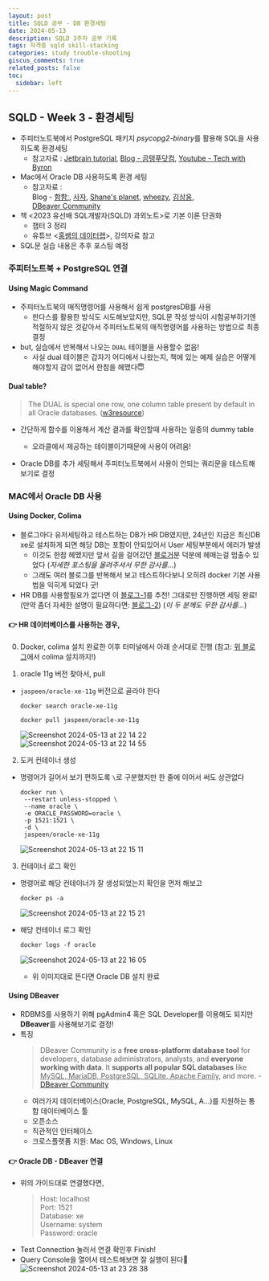```yaml
---
layout: post
title: SQLD 공부 - DB 환경세팅
date: 2024-05-13
description: SQLD 3주차 공부 기록
tags: 자격증 sqld skill-stacking
categories: study trouble-shooting
giscus_comments: true
related_posts: false
toc:
  sidebar: left
---
```


## SQLD - Week 3 - 환경세팅
- 주피터노트북에서 PostgreSQL 패키지 *psycopg2-binary*를 활용해 SQL을 사용하도록 환경세팅
  - 참고자료 : [Jetbrain tutorial](https://datalore.jetbrains.com/report/static/0k5R4AZgfYFgpwZkcb3f7G/F4dVZDGdekdgiJ8PKPUQ4w), [Blog - 곰탱푸닷컴](https://www.bearpooh.com/147), [Youtube - Tech with Byron](https://www.youtube.com/watch?v=le_GyH6kZTo)
- Mac에서 Oracle DB 사용하도록 환경 세팅
  - 참고자료 :<br>
  Blog - [함함ː](https://intheham.tistory.com/23), [사자](https://velog.io/@devsaza/M1-M2-Mac-OS%EC%97%90%EC%84%9C-Oracle-DB-%EC%82%AC%EC%9A%A9%ED%95%98%EA%B8%B0), [Shane's planet](https://shanepark.tistory.com/), [wheezy](https://velog.io/@wheezy_han/DBeaver), [김상웅](https://velog.io/@sangwoong/Database-DBeaver), <br>
  [DBeaver Community](https://dbeaver.io/)
- 책 <2023 유선배 SQL개발자(SQLD) 과외노트>로 기본 이론 단권화
  - 챕터 3 정리
  - 유튜브 <[홍쌤의 데이터랩](https://www.youtube.com/@hdatalab)>, 강의자료 참고
- SQL문 실습 내용은 추후 포스팅 예정


### 주피터노트북 + PostgreSQL 연결
#### Using Magic Command
- 주피터노트북의 매직명령어를 사용해서 쉽게 postgresDB를 사용
  - 판다스를 활용한 방식도 시도해보았지만, SQL문 작성 방식이 시험공부하기엔 적절하지 않은 것같아서 주피터노트북의 매직명령어를 사용하는 방법으로 최종 결정
- but, 실습에서 반복해서 나오는 `DUAL` 테이블을 사용할수 없음!
  - 사실 dual 테이블은 갑자기 어디에서 나왔는지, 책에 있는 예제 실습은 어떻게 해야할지 감이 없어서 한참을 헤맸다😇

#### Dual table?
> The DUAL is special one row, one column table present by default in all Oracle databases. ([w3resource](https://www.w3resource.com/sql/sql-dual-table.php))

- 간단하게 함수를 이용해서 계산 결과를 확인할때 사용하는 일종의 dummy table
  - 오라클에서 제공하는 테이블이기때문에 사용이 어려움!

- Oracle DB를 추가 세팅해서 주피터노트북에서 사용이 안되는 쿼리문을 테스트해보기로 결정 

### MAC에서 Oracle DB 사용
#### Using Docker, Colima
- 블로그마다 유저세팅하고 테스트하는 DB가 HR DB였지만, 24년인 지금은 최신DB xe로 설치하게 되면 해당 DB는 포함이 안되있어서 User 세팅부분에서 에러가 발생
  - 이것도 한참 헤맸지만 앞서 길을 걸어갔던 [블로거](https://intheham.tistory.com/23)분 덕분에 헤매는걸 멈출수 있었다 (*자세한 포스팅을 올려주셔서 무한 감사를...*)
  - 그래도 여러 블로그를 반복해서 보고 테스트하다보니 오히려 docker 기본 사용법을 익히게 되었다 굿!
- HR DB를 사용할필요가 없다면 이 [블로그-1](https://velog.io/@devsaza/M1-M2-Mac-OS%EC%97%90%EC%84%9C-Oracle-DB-%EC%82%AC%EC%9A%A9%ED%95%98%EA%B8%B0)를 추천! 그대로만 진행하면 세팅 완료! (만약 좀더 자세한 설명이 필요하다면: [블로그-2](https://shanepark.tistory.com/400))
(*이 두 분께도 무한 감사를...*)

#### 👉 HR 데이터베이스를 사용하는 경우,
0. Docker, colima 설치 완료한 이후 터미널에서 아래 순서대로 진행
(참고: [위 블로그](https://velog.io/@devsaza/M1-M2-Mac-OS%EC%97%90%EC%84%9C-Oracle-DB-%EC%82%AC%EC%9A%A9%ED%95%98%EA%B8%B0)에서 colima 설치까지!)

1. oracle 11g 버전 찾아서, pull

- `jaspeen/oracle-xe-11g` 버전으로 골라야 한다

  ```shell
  docker search oracle-xe-11g

  docker pull jaspeen/oracle-xe-11g
  ```
  ![Screenshot 2024-05-13 at 22 14 22](https://github.com/seulwithlove/seulwithlove/assets/140625136/b61452e2-43fd-42cf-88e7-a0b1c36f98fc)<br>
  ![Screenshot 2024-05-13 at 22 14 55](https://github.com/seulwithlove/seulwithlove/assets/140625136/a736c513-bc5e-45f0-91e2-17d8e03a9ed7)

2. 도커 컨테이너 생성

- 명령어가 길어서 보기 편하도록 `\`로 구분했지만 한 줄에 이어서 써도 상관없다
  ```shell
  docker run \
   --restart unless-stopped \
   --name oracle \
   -e ORACLE_PASSWORD=oracle \
   -p 1521:1521 \
   -d \
   jaspeen/oracle-xe-11g
  ```
  ![Screenshot 2024-05-13 at 22 15 11](https://github.com/seulwithlove/seulwithlove/assets/140625136/766b0ded-00f7-435a-80f9-499c5c85d086)

3. 컨테이너 로그 확인

- 명령어로 해당 컨테이너가 잘 생성되었는지 확인을 먼저 해보고
  ```shell
  docker ps -a
  ```
  ![Screenshot 2024-05-13 at 22 15 21](https://github.com/seulwithlove/seulwithlove/assets/140625136/91058da7-c9c8-40c1-aae0-1a6db0bb5d43)

- 해당 컨테이너 로그 확인
  ```shell
  docker logs -f oracle
  ```
  ![Screenshot 2024-05-13 at 22 16 05](https://github.com/seulwithlove/seulwithlove/assets/140625136/2f44026f-d7ef-491e-a8e6-cbe32a6fe6da)

  - 위 이미지대로 뜬다면 Oracle DB 설치 완료


#### Using DBeaver
- RDBMS를 사용하기 위해 pgAdmin4 혹은 SQL Developer를 이용해도 되지만 **DBeaver**를 사용해보기로 결정! 
- 특징
  > DBeaver Community is a **free cross-platform database tool** for developers, database administrators, analysts, and **everyone working with data**. It **supports all popular SQL databases** like <u>MySQL, MariaDB, PostgreSQL, SQLite, Apache Family</u>, and more. - [DBeaver Community](https://dbeaver.io/)
  - 여러가지 데이터베이스(Oracle, PostgreSQL, MySQL, A...)를 지원하는 통합 데이터베이스 툴
  - 오픈소스
  - 직관적인 인터페이스
  - 크로스플랫폼 지원: Mac OS, Windows, Linux

#### 👉 Oracle DB - DBeaver 연결
- 위의 가이드대로 연결했다면, 
  > Host: localhost<br>
  > Port: 1521<br>
  > Database: xe<br>
  > Username: system<br>
  > Password: oracle
- Test Connection 눌러서 연결 확인후 Finish! 
- Query Console을 열어서 테스트해보면 잘 실행이 된다🥳
  ![Screenshot 2024-05-13 at 23 28 38](https://github.com/seulwithlove/seulwithlove/assets/140625136/68bd1d97-52f0-4413-ba2f-fabb59012d10)

